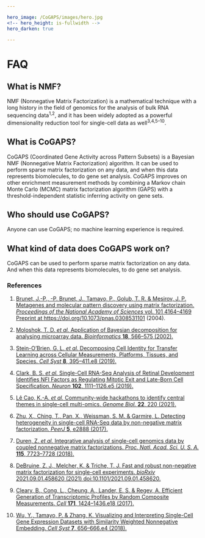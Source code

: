 ```yaml
---

hero_image: /CoGAPS/images/hero.jpg
<!-- hero_height: is-fullwidth -->
hero_darken: true

---
```


# FAQ

## What is NMF?

NMF (Nonnegative Matrix Factorization) is a mathematical technique with a long history in the field of genomics for the analysis of bulk RNA sequencing data<sup>1,2</sup>, and it has been widely adopted as a powerful dimensionality reduction tool for single-cell data as well<sup>3,4,5–10</sup>.

## What is CoGAPS?

CoGAPS (Coordinated Gene Activity across Pattern Subsets) is a Bayesian NMF (Nonnegative Matrix Factorization) algorithm. It can be used to perform sparse matrix factorization on any data, and when this data represents biomolecules, to do gene set analysis. CoGAPS improves on other enrichment measurement methods by combining a Markov chain Monte Carlo (MCMC) matrix factorization algorithm (GAPS) with a threshold-independent statistic inferring activity on gene sets.

## Who should use CoGAPS?

Anyone can use CoGAPS; no machine learning experience is required.

## What kind of data does CoGAPS work on?

CoGAPS can be used to perform sparse matrix factorization on any data. And when this data represents biomolecules, to do gene set analysis.


### References

1. <a href="http://dx.doi.org/10.1073/pnas.0308531101" target="_blank">Brunet, J.-P., -P. Brunet, J., Tamayo, P., Golub, T. R. & Mesirov, J. P. Metagenes and molecular pattern discovery using matrix factorization. <em>Proceedings of the National Academy of Sciences</em> vol. 101 4164–4169 Preprint at https://doi.org/10.1073/pnas.0308531101 (2004).</a>
  
2. <a href="http://paperpile.com/b/NzqCvA/mt9uq" target="_blank">Moloshok, T. D. <em>et al.</em> Application of Bayesian decomposition for analysing microarray data. <em>Bioinformatics</em> <strong>18</strong>, 566–575 (2002).</a>

3. <a href="http://paperpile.com/b/NzqCvA/9Zr3" target="_blank">Stein-O’Brien, G. L. <em>et al.</em> Decomposing Cell Identity for Transfer Learning across Cellular Measurements, Platforms, Tissues, and Species. <em>Cell Syst</em> <strong>8</strong>, 395–411.e8 (2019).</a>
  
4. <a href="http://paperpile.com/b/NzqCvA/A7az" target="_blank">Clark, B. S. <em>et al.</em> Single-Cell RNA-Seq Analysis of Retinal Development Identifies NFI Factors as Regulating Mitotic Exit and Late-Born Cell Specification. <em>Neuron</em> <strong>102</strong>, 1111–1126.e5 (2019).</a>

5. <a href="http://paperpile.com/b/NzqCvA/WOzUm" target="_blank">Lê Cao, K.-A. <em>et al.</em> Community-wide hackathons to identify central themes in single-cell multi-omics. <em>Genome Biol.</em> <strong>22</strong>, 220 (2021).</a>

6. <a href="http://paperpile.com/b/NzqCvA/kHE7E" target="_blank">Zhu, X., Ching, T., Pan, X., Weissman, S. M. & Garmire, L. Detecting heterogeneity in single-cell RNA-Seq data by non-negative matrix factorization. <em>PeerJ</em> <strong>5</strong>, e2888 (2017).</a>

7. <a href="http://paperpile.com/b/NzqCvA/F5zYF" target="_blank">Duren, Z. <em>et al.</em> Integrative analysis of single-cell genomics data by coupled nonnegative matrix factorizations. <em>Proc. Natl. Acad. Sci. U. S. A.</em> <strong>115</strong>, 7723–7728 (2018).</a>

8. <a href="http://dx.doi.org/10.1101/2021.09.01.458620" target="_blank">DeBruine, Z. J., Melcher, K. & Triche, T. J. Fast and robust non-negative matrix factorization for single-cell experiments. <em>bioRxiv</em> 2021.09.01.458620 (2021) doi:10.1101/2021.09.01.458620.</a>

9. <a href="http://paperpile.com/b/NzqCvA/6391m" target="_blank">Cleary, B., Cong, L., Cheung, A., Lander, E. S. & Regev, A. Efficient Generation of Transcriptomic Profiles by Random Composite Measurements. <em>Cell</em> <strong>171</strong>, 1424–1436.e18 (2017).</a>

10. <a href="http://paperpile.com/b/NzqCvA/eb3to" target="_blank">Wu, Y., Tamayo, P. & Zhang, K. Visualizing and Interpreting Single-Cell Gene Expression Datasets with Similarity Weighted Nonnegative Embedding. <em>Cell Syst</em> <strong>7</strong>, 656–666.e4 (2018).</a>
